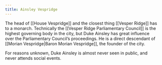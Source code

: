 ```yaml
---
title: Ainsley Vespridge
---
```


The head of [[House Vespridge]] and the closest thing [[Vesper Ridge]] has to a monarch. Technically the [[Vesper Ridge Parliamentary Council]] is the highest governing body in the city, but Duke Ainsley has great influence over the Parliamentary Council’s proceedings. He is a direct descendant of [[Morian Vespridge|Baron Morian Vespridge]], the founder of the city.

For reasons unknown, Duke Ainsley is almost never seen in public, and never attends social events.